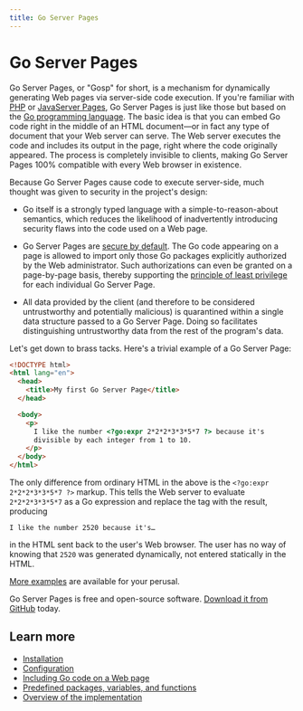 ```yaml
---
title: Go Server Pages
---
```


Go Server Pages
===============

Go Server Pages, or "Gosp" for short, is a mechanism for dynamically generating Web pages via server-side code execution.  If you're familiar with [PHP](https://www.php.net/) or [JavaServer Pages](https://en.wikipedia.org/wiki/JavaServer_Pages), Go Server Pages is just like those but based on the [Go programming language](https://golang.org/).  The basic idea is that you can embed Go code right in the middle of an HTML document—or in fact any type of document that your Web server can serve.  The Web server executes the code and includes its output in the page, right where the code originally appeared.  The process is completely invisible to clients, making Go Server Pages 100% compatible with every Web browser in existence.

Because Go Server Pages cause code to execute server-side, much thought was given to security in the project's design:

* Go itself is a strongly typed language with a simple-to-reason-about semantics, which reduces the likelihood of inadvertently introducing security flaws into the code used on a Web page.

* Go Server Pages are [secure by default](https://en.wikipedia.org/wiki/Secure_by_default).  The Go code appearing on a page is allowed to import only those Go packages explicitly authorized by the Web administrator.  Such authorizations can even be granted on a page-by-page basis, thereby supporting the [principle of least privilege](https://en.wikipedia.org/wiki/Principle_of_least_privilege) for each individual Go Server Page.

* All data provided by the client (and therefore to be considered untrustworthy and potentially malicious) is quarantined within a single data structure passed to a Go Server Page.  Doing so facilitates distinguishing untrustworthy data from the rest of the program's data.

Let's get down to brass tacks.  Here's a trivial example of a Go Server Page:

```html
<!DOCTYPE html>
<html lang="en">
  <head>
    <title>My first Go Server Page</title>
  </head>

  <body>
    <p>
      I like the number <?go:expr 2*2*2*3*3*5*7 ?> because it's
      divisible by each integer from 1 to 10.
    </p>
  </body>
</html>
```

The only difference from ordinary HTML in the above is the `<?go:expr 2*2*2*3*3*5*7 ?>` markup.  This tells the Web server to evaluate `2*2*2*3*3*5*7` as a Go expression and replace the tag with the result, producing

    I like the number 2520 because it's…

in the HTML sent back to the user's Web browser.  The user has no way of knowing that `2520` was generated dynamically, not entered statically in the HTML.

[More examples](https://github.com/spakin/gosp/tree/master/examples) are available for your perusal.

Go Server Pages is free and open-source software.  [Download it from GitHub](https://github.com/spakin/gosp) today.

Learn more
----------

* [Installation](install.md)
* [Configuration](configure.md)
* [Including Go code on a Web page](markup.md)
* [Predefined packages, variables, and functions](predefined.md)
* [Overview of the implementation](implementation.md)
